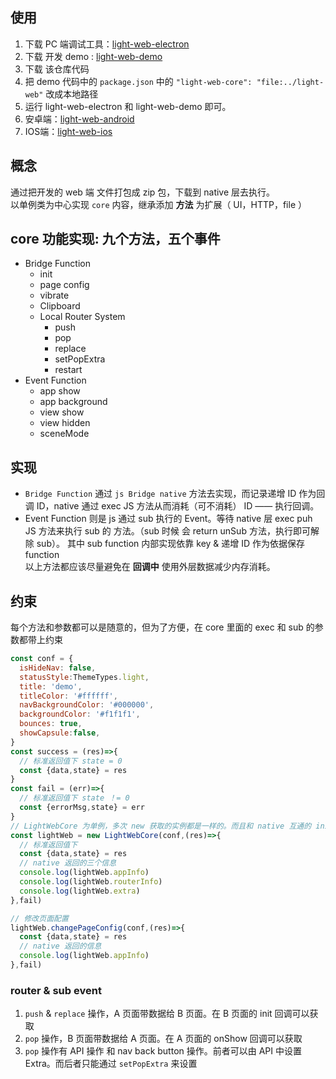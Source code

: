 ## 使用
1. 下载 PC 端调试工具：[light-web-electron](https://github.com/amazingCoding/light-web-electron)
2. 下载 开发 demo : [light-web-demo](https://github.com/amazingCoding/light-web-demo)
3. 下载 该仓库代码
4. 把 demo 代码中的 `package.json` 中的 `"light-web-core": "file:../light-web"` 改成本地路径
5. 运行 light-web-electron 和 light-web-demo 即可。
6. 安卓端：[light-web-android](https://github.com/amazingCoding/light-web-android)
7. IOS端：[light-web-ios](https://github.com/amazingCoding/light-web-ios)

## 概念
通过把开发的 web 端 文件打包成 zip 包，下载到 native 层去执行。  
以单例类为中心实现 `core` 内容，继承添加 **方法** 为扩展（ UI，HTTP，file ）

## core 功能实现: 九个方法，五个事件
* Bridge Function
  * init
  * page config
  * vibrate
  * Clipboard
  * Local Router System
    * push
    * pop
    * replace
    * setPopExtra
    * restart
* Event Function
  * app show
  * app background
  * view show
  * view hidden
  * sceneMode

## 实现
  * `Bridge Function` 通过 `js Bridge native` 方法去实现，而记录递增 ID 作为回调 ID，native 通过 exec JS 方法从而消耗（可不消耗） ID —— 执行回调。
  * Event Function 则是 js 通过 sub 执行的 Event。等待 native 层 exec puh JS 方法来执行 sub 的 方法。（sub 时候 会 return unSub 方法，执行即可解除 sub）。 其中 sub function 内部实现依靠 key & 递增 ID 作为依据保存 function  
  以上方法都应该尽量避免在 **回调中** 使用外层数据减少内存消耗。

## 约束
每个方法和参数都可以是随意的，但为了方便，在 core 里面的 exec 和 sub 的参数都带上约束
```javascript
const conf = {
  isHideNav: false,
  statusStyle:ThemeTypes.light,
  title: 'demo',
  titleColor: '#ffffff',
  navBackgroundColor: '#000000',
  backgroundColor: '#f1f1f1',
  bounces: true,
  showCapsule:false,
}
const success = (res)=>{
  // 标准返回值下 state = 0
  const {data,state} = res
}
const fail = (err)=>{
  // 标准返回值下 state ！= 0
  const {errorMsg,state} = err
}
// LightWebCore 为单例，多次 new 获取的实例都是一样的。而且和 native 互通的 init 方法只在第一次 new 时候执行
const lightWeb = new LightWebCore(conf,(res)=>{
  // 标准返回值下
  const {data,state} = res
  // native 返回的三个信息
  console.log(lightWeb.appInfo) 
  console.log(lightWeb.routerInfo)
  console.log(lightWeb.extra)
},fail)

// 修改页面配置
lightWeb.changePageConfig(conf,(res)=>{
  const {data,state} = res
  // native 返回的信息
  console.log(lightWeb.appInfo) 
},fail)
```


### router & sub event 
1. `push` & `replace` 操作，A 页面带数据给 B 页面。在 B 页面的 init 回调可以获取
2. `pop` 操作，B 页面带数据给 A 页面。在 A 页面的 onShow 回调可以获取
2. `pop` 操作有 API 操作 和 nav back button 操作。前者可以由 API 中设置 Extra。而后者只能通过 `setPopExtra` 来设置
